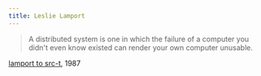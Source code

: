 ```yaml
---
title: Leslie Lamport
---
```

> A distributed system is one in which the failure of a computer
you didn't even know existed can render your own computer unusable.

[lamport to src-t], 1987

[lamport to src-t]:https://www.microsoft.com/en-us/research/uploads/prod/2016/12/Distribution.pdf

